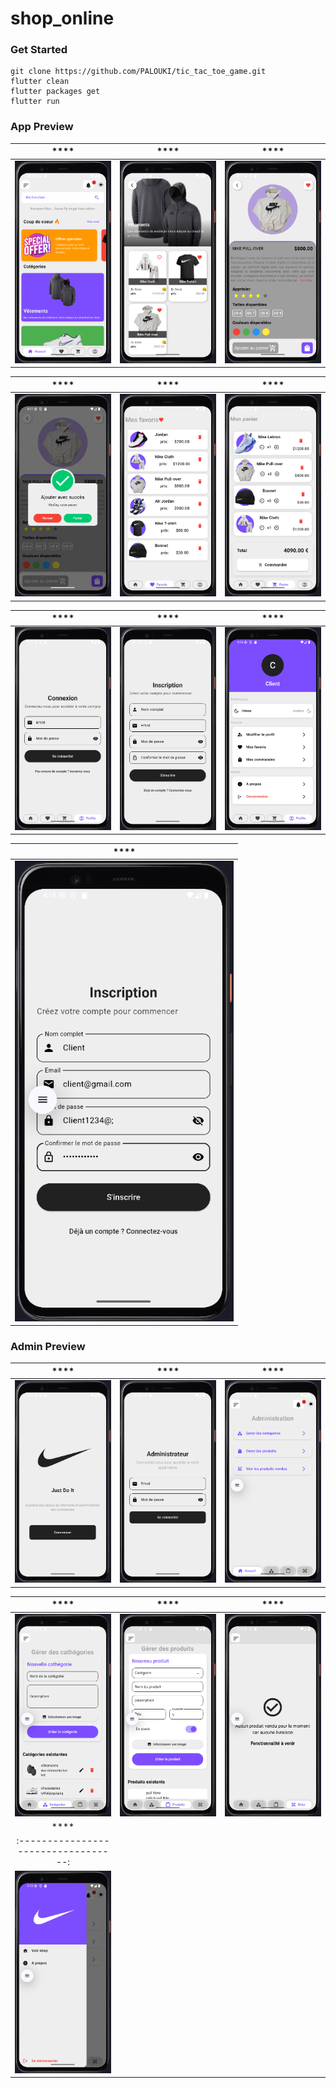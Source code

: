 # shop_online

### Get Started

```shell
git clone https://github.com/PALOUKI/tic_tac_toe_game.git
flutter clean
flutter packages get
flutter run
```

### App Preview

|              ****             |             ****          |             ****           |
| :----------------------------------: | :----------------------------------: | :----------------------------------: |
| <img src="https://github.com/PALOUKI/shop_online/blob/main/assets/other/un.png" width="350"> |  <img src="https://github.com/PALOUKI/shop_online/blob/main/assets/other/deux.png" width="350"> | <img src="https://github.com/PALOUKI/shop_online/blob/main/assets/other/trois.png" width="350">  |

|              ****             |             ****          |             ****           |
| :----------------------------------: | :----------------------------------: | :----------------------------------: |
| <img src="https://github.com/PALOUKI/shop_online/blob/main/assets/other/quatre.png" width="350">  |  <img src="https://github.com/PALOUKI/shop_online/blob/main/assets/other/cinq.png" width="350"> |  <img src="https://github.com/PALOUKI/shop_online/blob/main/assets/other/six.png" width="350">  |

|              ****             |             ****          |             ****           |
| :----------------------------------: | :----------------------------------: | :----------------------------------: |
| <img src="https://github.com/PALOUKI/shop_online/blob/main/assets/other/sept.png" width="350">  |  <img src="https://github.com/PALOUKI/shop_online/blob/main/assets/other/huit.png" width="350"> |  <img src="https://github.com/PALOUKI/shop_online/blob/main/assets/other/neuf.png" width="350">  |

|              ****             |            
| :----------------------------------: | 
| <img src="https://github.com/PALOUKI/shop_online/blob/main/assets/other/dix.png" width="350">  | 


### Admin Preview

|              ****             |             ****          |             ****           |
| :----------------------------------: | :----------------------------------: | :----------------------------------: |
| <img src="https://github.com/PALOUKI/shop_online/blob/main/assets/admin/un.png" width="350">  |  <img src="https://github.com/PALOUKI/shop_online/blob/main/assets/admin/deux.png" width="350"> |  <img src="https://github.com/PALOUKI/shop_online/blob/main/assets/admin/trois.png" width="350">  |

|              ****             |             ****          |             ****           |
| :----------------------------------: | :----------------------------------: | :----------------------------------: |
| <img src="https://github.com/PALOUKI/shop_online/blob/main/assets/admin/quatre.png" width="350">  |  <img src="https://github.com/PALOUKI/shop_online/blob/main/assets/admin/cinq.png" width="350"> |  <img src="https://github.com/PALOUKI/shop_online/blob/main/assets/admin/six.png" width="350">  |
|              ****             |             
| :----------------------------------: |
| <img src="https://github.com/PALOUKI/shop_online/blob/main/assets/admin/sept.png" width="350">  | 




